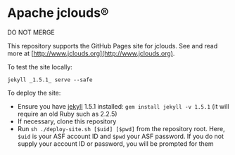 # Apache jclouds&reg;

DO NOT MERGE

This repository supports the GitHub Pages site for jclouds. See and read more at [http://www.jclouds.org](http://www.jclouds.org).

To test the site locally:

    jekyll _1.5.1_ serve --safe

To deploy the site:

* Ensure you have [jekyll](http://jekyllrb.com/docs/installation/) 1.5.1 installed: `gem install jekyll -v 1.5.1` (it will require an old Ruby such as 2.2.5)
* If necessary, clone this repository
* Run `sh ./deploy-site.sh [$uid] [$pwd]` from the repository root. Here, `$uid` is your ASF account ID and `$pwd` your ASF password. If you do not supply your account ID or password, you will be prompted for them


